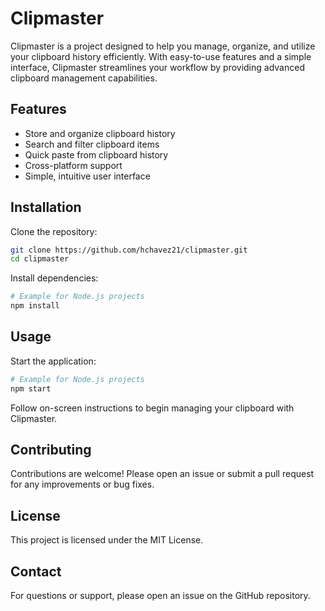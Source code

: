 # Clipmaster

Clipmaster is a project designed to help you manage, organize, and utilize your clipboard history efficiently. With easy-to-use features and a simple interface, Clipmaster streamlines your workflow by providing advanced clipboard management capabilities.

## Features

- Store and organize clipboard history
- Search and filter clipboard items
- Quick paste from clipboard history
- Cross-platform support
- Simple, intuitive user interface

## Installation

Clone the repository:

```bash
git clone https://github.com/hchavez21/clipmaster.git
cd clipmaster
```

Install dependencies:

```bash
# Example for Node.js projects
npm install
```

## Usage

Start the application:

```bash
# Example for Node.js projects
npm start
```

Follow on-screen instructions to begin managing your clipboard with Clipmaster.

## Contributing

Contributions are welcome! Please open an issue or submit a pull request for any improvements or bug fixes.

## License

This project is licensed under the MIT License.

## Contact

For questions or support, please open an issue on the GitHub repository.
